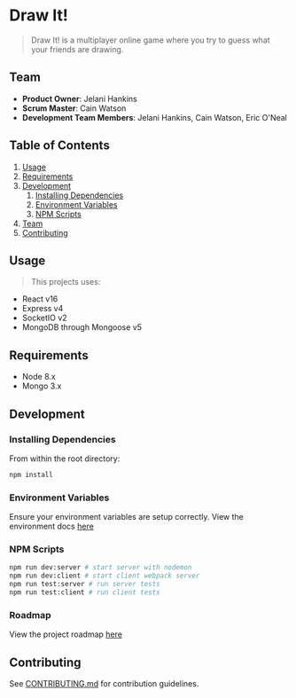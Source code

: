 # Draw It!

> Draw It! is a multiplayer online game where you try to guess what your friends are drawing.

## Team

  - __Product Owner__: Jelani Hankins
  - __Scrum Master__: Cain Watson
  - __Development Team Members__: Jelani Hankins, Cain Watson, Eric O'Neal

## Table of Contents

1. [Usage](#Usage)
1. [Requirements](#requirements)
1. [Development](#development)
    1. [Installing Dependencies](#installing-dependencies)
    1. [Environment Variables](#environment-variables)
    1. [NPM Scripts](#npm-scripts)
1. [Team](#team)
1. [Contributing](#contributing)

## Usage

> This projects uses:
  - React v16
  - Express v4
  - SocketIO v2
  - MongoDB through Mongoose v5

## Requirements

- Node 8.x
- Mongo 3.x

## Development

### Installing Dependencies

From within the root directory:

```sh
npm install
```

### Environment Variables

Ensure your environment variables are setup correctly. View the environment docs [here](docs/Env.md)

### NPM Scripts

```sh
npm run dev:server # start server with nodemon
npm run dev:client # start client webpack server
npm run test:server # run server tests
npm run test:client # run client tests
```

### Roadmap

View the project roadmap [here](https://github.com/JustDrawIt/drawit/issues)

## Contributing

See [CONTRIBUTING.md](CONTRIBUTING.md) for contribution guidelines.
